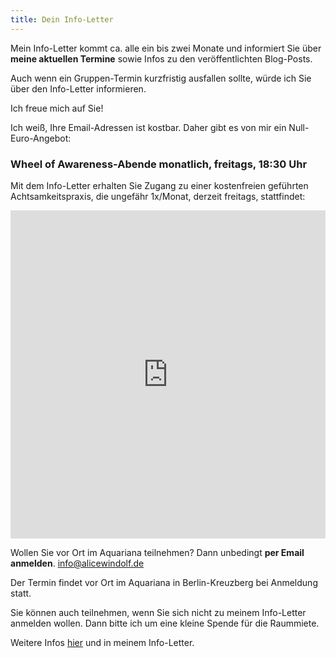 ```yaml
---
title: Dein Info-Letter
---
```


Mein Info-Letter kommt ca. alle ein bis zwei Monate und informiert Sie über **meine aktuellen Termine** sowie Infos zu den veröffentlichten Blog-Posts.

Auch wenn ein Gruppen-Termin kurzfristig ausfallen sollte, würde ich Sie über den Info-Letter informieren. 

Ich freue mich auf Sie! 

Ich weiß, Ihre Email-Adressen ist kostbar. Daher gibt es von mir ein Null-Euro-Angebot: 


###  Wheel of Awareness-Abende monatlich, freitags, 18:30 Uhr
Mit dem Info-Letter erhalten Sie Zugang zu einer kostenfreien geführten Achtsamkeitspraxis, die ungefähr 1x/Monat, derzeit freitags, stattfindet: 

<iframe width="540" height="525" src="https://82868399.sibforms.com/serve/MUIEAJEnFmETVM0ogc7LVk4ktqFqArJOvKQsbklksNw3aT8EK1UJAjl5BkMo2-goYAYmUBh5KdGwPcgdhO0QsNA15PkdQtYpiU9-jaauLTCssBcoaUCc2PprpRFislkgEgSEFHC2UPAnjnxW_kx1mgf4ugRek-ezOrZMGHifCdYURkvC8owdxSUTfjpt-mWsR8AL0dMqLpBxGRxM" frameborder="0" scrolling="auto" allowfullscreen style="display: block;margin-left: auto;margin-right: auto;max-width: 100%;"></iframe><p></p>

  
Wollen Sie vor Ort im Aquariana teilnehmen? Dann unbedingt **per Email anmelden**. info@alicewindolf.de 

Der Termin findet vor Ort im Aquariana in Berlin-Kreuzberg bei Anmeldung statt. 

Sie können auch teilnehmen, wenn Sie sich nicht zu meinem Info-Letter anmelden wollen. Dann bitte ich um eine kleine Spende für die Raummiete. 

Weitere Infos [hier](/2023/04/14/wheel-of-awareness.html) und in meinem Info-Letter. 



